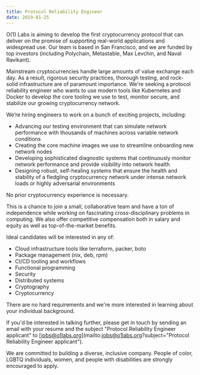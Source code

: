 ```yaml
---
title: Protocol Reliability Engineer
date: 2019-01-25
---
```

O(1) Labs is aiming to develop the first cryptocurrency protocol that can deliver on the promise of supporting real-world applications and widespread use. Our team is based in San Francisco, and we are funded by top investors (including Polychain, Metastable, Max Levchin, and Naval Ravikant).

Mainstream cryptocurrencies handle large amounts of value exchange each day. As a result, rigorous security practices, thorough testing, and rock-solid infrastructure are of paramount importance. We're seeking a protocol reliability engineer who wants to use modern tools like Kubernetes and Docker to develop the core tooling we use to test, monitor secure, and stabilize our growing cryptocurrency network.

We’re hiring engineers to work on a bunch of exciting projects, including:

* Advancing our testing environment that can simulate network performance with thousands of machines across variable network conditions
* Creating the core machine images we use to streamline onboarding new network nodes
* Developing sophisticated diagnostic systems that continuously monitor network performance and provide visibility into network health
* Designing robust, self-healing systems that ensure the health and stability of a fledgling cryptocurrency network under intense network loads or highly adversarial environments

No prior cryptocurrency experience is necessary.

This is a chance to join a small, collaborative team and have a ton of independence while working on fascinating cross-disciplinary problems in computing. We also offer competitive compensation both in salary and equity as well as top-of-the-market benefits.

Ideal candidates will be interested in any of:

* Cloud infrastructure tools like terraform, packer, boto
* Package management (nix, deb, rpm)
* CI/CD tooling and workflows
* Functional programming
* Security
* Distributed systems
* Cryptography
* Cryptocurrency

There are no hard requirements and we're more interested in learning about your individual background.

If you'd be interested in talking further, please get in touch by sending an email with your resume and the subject "Protocol Reliability Engineer applicant" to [jobs@o1labs.org](mailto:jobs@o1labs.org?subject="Protocol Reliability Engineer applicant").

We are committed to building a diverse, inclusive company. People of color, LGBTQ individuals, women, and people with disabilities are strongly encouraged to apply.
